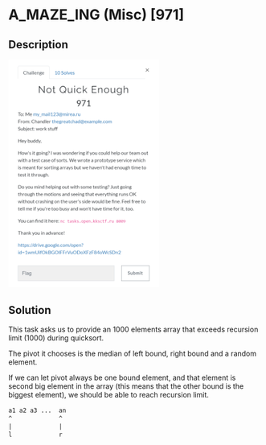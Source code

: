 # A_MAZE_ING (Misc) \[971\]

## __Description__

<img src="chall.png" width="300">

## __Solution__

This task asks us to provide an 1000 elements array that exceeds recursion limit (1000) during quicksort.

The pivot it chooses is the median of left bound, right bound and a random element.

If we can let pivot always be one bound element, and that element is second big element in the array (this means that the other bound is the biggest element), we should be able to reach recursion limit.

```
a1 a2 a3 ...  an
^             ^
|             |
l             r
```
